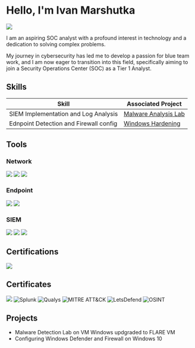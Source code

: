 # Hello, I'm Ivan Marshutka 
<a href="https://www.linkedin.com/in/ivanmarshutka/"><img src="https://img.shields.io/badge/-LinkedIn-0072b1?&style=for-the-badge&logo=linkedin&logoColor=white" /></a>



I am an aspiring SOC analyst with a profound interest in technology and a dedication to solving complex problems.



My journey in cybersecurity has led me to develop a passion for blue team work, and I am now eager to transition into this field, specifically aiming to join a Security Operations Center (SOC) as a Tier 1 Analyst.

## Skills
 

| Skill                                         | Associated Project         |
|-----------------------------------------------|----------------------------|
| SIEM Implementation and Log Analysis          | <a href="https://google.com">Malware Analysis Lab</a>|
| Ednpoint Detection and Firewall config        | <a href="https://google.com">Windows Hardening </a>|
 
 

## Tools

### Network
<div>
    <img src="https://img.shields.io/badge/-Wireshark-1679A7?&style=for-the-badge&logo=Wireshark&logoColor=white" />
    <img src="https://img.shields.io/badge/-Suricata-EF3B2D?&style=for-the-badge&logo=Suricata&logoColor=white" />
    <img src="https://img.shields.io/badge/-Zeek-777BB4?&style=for-the-badge&logo=Zeek&logoColor=white" />
</div>

### Endpoint
<div>
    <img src="https://img.shields.io/badge/-Microsoft_Defender_for_Endpoint-00A4EF?&style=for-the-badge&logo=Microsoft&logoColor=white" />
    <img src="https://img.shields.io/badge/-Velociraptor-4B275F?&style=for-the-badge&logo=Velociraptor&logoColor=white" />
</div>

### SIEM
<div>
    <img src="https://img.shields.io/badge/-Microsoft_Sentinel-0078D4?&style=for-the-badge&logo=Microsoft&logoColor=white" />
    <img src="https://img.shields.io/badge/-Splunk-000000?&style=for-the-badge&logo=Splunk&logoColor=white" />
    <img src="https://img.shields.io/badge/-Elastic-005571?&style=for-the-badge&logo=Elastic&logoColor=white" />
</div>

## Certifications

<div>
<img src="https://img.shields.io/badge/-Security%2B-FF0000?&style=for-the-badge&logo=CompTIA&logoColor=white" />
</div>

## Certificates
<img src="https://img.shields.io/badge/-Google%20Cyber%20Security-4285F4?&style=for-the-badge&logo=Google&logoColor=white" />
<img src="https://img.shields.io/badge/-Splunk%20Certified-FF9900?&style=for-the-badge&logo=Splunk&logoColor=white" alt="Splunk">
<img src="https://img.shields.io/badge/-Qualys%20Certified-00B3E6?&style=for-the-badge&logo=Qualys&logoColor=white" alt="Qualys">
<img src="https://img.shields.io/badge/-MITRE%20ATT&CK-0072C6?&style=for-the-badge&logo=MITRE&logoColor=white" alt="MITRE ATT&CK">
<img src="https://img.shields.io/badge/-LetsDefend%20Certified-4CAF50?&style=for-the-badge&logo=LetsDefend&logoColor=white" alt="LetsDefend">
<img src="https://img.shields.io/badge/-OSINT%20Certified-0072B5?&style=for-the-badge&logo=OSINT&logoColor=white" alt="OSINT">




## Projects
- Malware Detection Lab on VM Windows updgraded to FLARE VM
- Configuring Windows Defender and Firewall on Windows 10  

